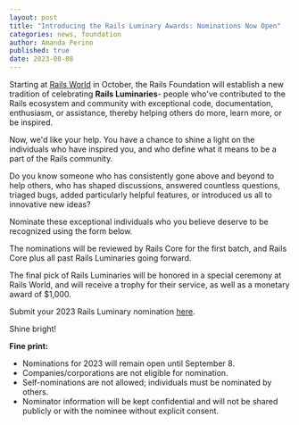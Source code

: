 ```yaml
---
layout: post
title: "Introducing the Rails Luminary Awards: Nominations Now Open"
categories: news, foundation
author: Amanda Perino
published: true
date: 2023-08-08
---
```


Starting at [Rails World](/world) in October, the Rails Foundation will establish a new tradition of celebrating __Rails Luminaries__- people who've contributed to the Rails ecosystem and community with exceptional code, documentation, enthusiasm, or assistance, thereby helping others do more, learn more, or be inspired. 

Now, we'd like your help. You have a chance to shine a light on the individuals who have inspired you, and who define what it means to be a part of the Rails community.

Do you know someone who has consistently gone above and beyond to help others, who has shaped discussions, answered countless questions, triaged bugs, added particularly helpful features, or introduced us all to innovative new ideas? 

Nominate these exceptional individuals who you believe deserve to be recognized using the form below.

The nominations will be reviewed by Rails Core for the first batch, and Rails Core plus all past Rails Luminaries going forward.

The final pick of Rails Luminaries will be honored in a special ceremony at Rails World, and will receive a trophy for their service, as well as a monetary award of $1,000.

Submit your 2023 Rails Luminary nomination <a href="https://app.todohelpers.com/forms/f217db04-3b7d-4d20-9df7-75a5ec3acc3c">here</a>. 

Shine bright!




__Fine print:__
- Nominations for 2023 will remain open until September 8. 
- Companies/corporations are not eligible for nomination.
- Self-nominations are not allowed; individuals must be nominated by others. 
- Nominator information will be kept confidential and will not be shared publicly or with the nominee without explicit consent.
